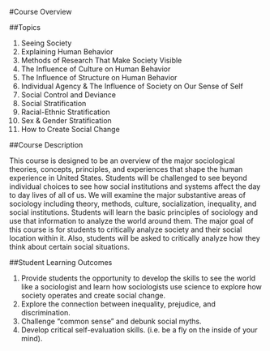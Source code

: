#Course Overview

##Topics

1. Seeing Society
2. Explaining Human Behavior
3. Methods of Research That Make Society Visible
4. The Influence of Culture on Human Behavior
5. The Influence of Structure on Human Behavior
6. Individual Agency & The Influence of Society on Our Sense of Self
7. Social Control and Deviance
8. Social Stratification
9. Racial-Ethnic Stratification
10. Sex & Gender Stratification
11. How to Create Social Change

##Course Description

This course is designed to be an overview of the major sociological theories, concepts, principles, and experiences that shape the human experience in United States. Students will be challenged to see beyond individual choices to see how social institutions and systems affect the day to day lives of all of us. We will examine the major substantive areas of sociology including theory, methods, culture, socialization, inequality, and social institutions. Students will learn the basic principles of sociology and use that information to analyze the world around them. The major goal of this course is for students to critically analyze society and their social location within it. Also, students will be asked to critically analyze how they think about certain social situations.

##Student Learning Outcomes

1. Provide students the opportunity to develop the skills to see the world like a sociologist and learn how sociologists use science to explore how society operates and create social change.
2. Explore the connection between inequality, prejudice, and discrimination.
3. Challenge “common sense” and debunk social myths.
4. Develop critical self-evaluation skills. (i.e. be a fly on the inside of your mind).
